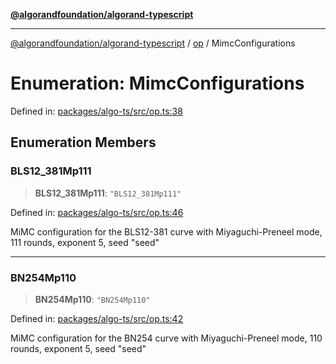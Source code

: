 [**@algorandfoundation/algorand-typescript**](../../README.md)

***

[@algorandfoundation/algorand-typescript](../../README.md) / [op](../README.md) / MimcConfigurations

# Enumeration: MimcConfigurations

Defined in: [packages/algo-ts/src/op.ts:38](https://github.com/algorandfoundation/puya-ts/blob/main/packages/algo-ts/src/op.ts#L38)

## Enumeration Members

### BLS12\_381Mp111

> **BLS12\_381Mp111**: `"BLS12_381Mp111"`

Defined in: [packages/algo-ts/src/op.ts:46](https://github.com/algorandfoundation/puya-ts/blob/main/packages/algo-ts/src/op.ts#L46)

MiMC configuration for the BLS12-381 curve with Miyaguchi-Preneel mode, 111 rounds, exponent 5, seed "seed"

***

### BN254Mp110

> **BN254Mp110**: `"BN254Mp110"`

Defined in: [packages/algo-ts/src/op.ts:42](https://github.com/algorandfoundation/puya-ts/blob/main/packages/algo-ts/src/op.ts#L42)

MiMC configuration for the BN254 curve with Miyaguchi-Preneel mode, 110 rounds, exponent 5, seed "seed"
